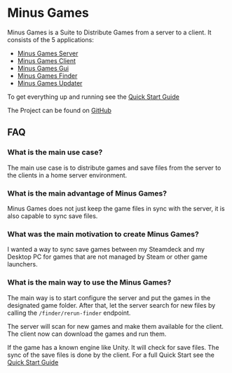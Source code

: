 # Minus Games
Minus Games is a Suite to Distribute Games from a server to a client. It consists of the 5 applications:

- [Minus Games Server](./minus_games_server/minus_games_server.md)
- [Minus Games Client](./minus_games_client/minus_games_client.md)
- [Minus Games Gui](./minus_games_gui/minus_games_gui.md)
- [Minus Games Finder](./minus_games_finder/minus_games_finder.md)
- [Minus Games Updater](./minus_games_updater/minus_games_updater.md)

To get everything up and running see the [Quick Start Guide](quick_start/quick_start.md)

The Project can be found on [GitHub](https://github.com/Accessory/minus_games)

## FAQ
### What is the main use case?
The main use case is to distribute games and save files from the server to the clients
in a home server environment.

### What is the main advantage of Minus Games?
Minus Games does not just keep the game files in sync with the server,
it is also capable to sync save files.

### What was the main motivation to create Minus Games?
I wanted a way to sync save games between my Steamdeck and my Desktop PC
for games that are not managed by Steam or other game launchers.

### What is the main way to use the Minus Games?
The main way is to start configure the server and put the games in the designated game folder.
After that, let the server search for new files by calling the `/finder/rerun-finder` endpoint.

The server will scan for new games and make them available for the client.
The client now can download the games and run them.

If the game has a known engine like Unity. It will check for save files.
The sync of the save files is done by the client. For a full Quick Start see the 
[Quick Start Guide](quick_start/quick_start.md)